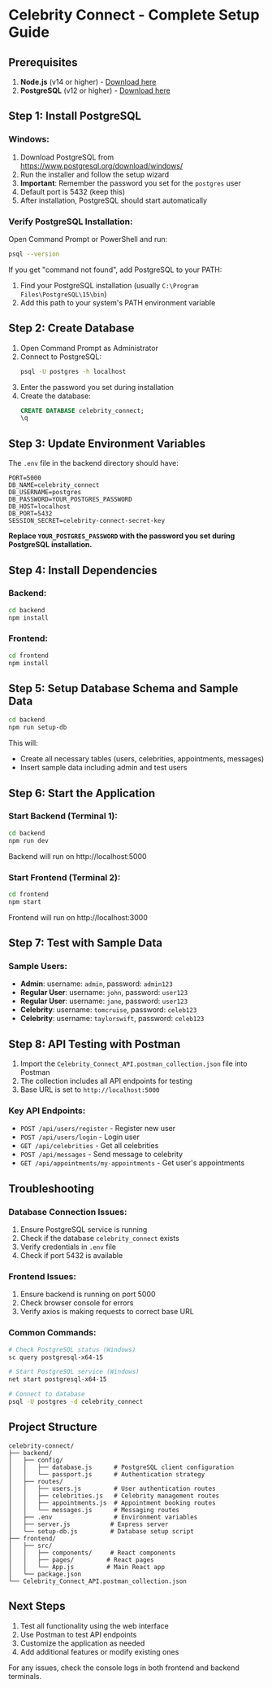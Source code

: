 # Celebrity Connect - Complete Setup Guide

## Prerequisites

1. **Node.js** (v14 or higher) - [Download here](https://nodejs.org/)
2. **PostgreSQL** (v12 or higher) - [Download here](https://www.postgresql.org/download/)

## Step 1: Install PostgreSQL

### Windows:
1. Download PostgreSQL from https://www.postgresql.org/download/windows/
2. Run the installer and follow the setup wizard
3. **Important**: Remember the password you set for the `postgres` user
4. Default port is 5432 (keep this)
5. After installation, PostgreSQL should start automatically

### Verify PostgreSQL Installation:
Open Command Prompt or PowerShell and run:
```bash
psql --version
```

If you get "command not found", add PostgreSQL to your PATH:
1. Find your PostgreSQL installation (usually `C:\Program Files\PostgreSQL\15\bin`)
2. Add this path to your system's PATH environment variable

## Step 2: Create Database

1. Open Command Prompt as Administrator
2. Connect to PostgreSQL:
   ```bash
   psql -U postgres -h localhost
   ```
3. Enter the password you set during installation
4. Create the database:
   ```sql
   CREATE DATABASE celebrity_connect;
   \q
   ```

## Step 3: Update Environment Variables

The `.env` file in the backend directory should have:
```
PORT=5000
DB_NAME=celebrity_connect
DB_USERNAME=postgres
DB_PASSWORD=YOUR_POSTGRES_PASSWORD
DB_HOST=localhost
DB_PORT=5432
SESSION_SECRET=celebrity-connect-secret-key
```

**Replace `YOUR_POSTGRES_PASSWORD` with the password you set during PostgreSQL installation.**

## Step 4: Install Dependencies

### Backend:
```bash
cd backend
npm install
```

### Frontend:
```bash
cd frontend
npm install
```

## Step 5: Setup Database Schema and Sample Data

```bash
cd backend
npm run setup-db
```

This will:
- Create all necessary tables (users, celebrities, appointments, messages)
- Insert sample data including admin and test users

## Step 6: Start the Application

### Start Backend (Terminal 1):
```bash
cd backend
npm run dev
```
Backend will run on http://localhost:5000

### Start Frontend (Terminal 2):
```bash
cd frontend
npm start
```
Frontend will run on http://localhost:3000

## Step 7: Test with Sample Data

### Sample Users:
- **Admin**: username: `admin`, password: `admin123`
- **Regular User**: username: `john`, password: `user123`
- **Regular User**: username: `jane`, password: `user123`
- **Celebrity**: username: `tomcruise`, password: `celeb123`
- **Celebrity**: username: `taylorswift`, password: `celeb123`

## Step 8: API Testing with Postman

1. Import the `Celebrity_Connect_API.postman_collection.json` file into Postman
2. The collection includes all API endpoints for testing
3. Base URL is set to `http://localhost:5000`

### Key API Endpoints:
- `POST /api/users/register` - Register new user
- `POST /api/users/login` - Login user
- `GET /api/celebrities` - Get all celebrities
- `POST /api/messages` - Send message to celebrity
- `GET /api/appointments/my-appointments` - Get user's appointments

## Troubleshooting

### Database Connection Issues:
1. Ensure PostgreSQL service is running
2. Check if the database `celebrity_connect` exists
3. Verify credentials in `.env` file
4. Check if port 5432 is available

### Frontend Issues:
1. Ensure backend is running on port 5000
2. Check browser console for errors
3. Verify axios is making requests to correct base URL

### Common Commands:
```bash
# Check PostgreSQL status (Windows)
sc query postgresql-x64-15

# Start PostgreSQL service (Windows)
net start postgresql-x64-15

# Connect to database
psql -U postgres -d celebrity_connect
```

## Project Structure

```
celebrity-connect/
├── backend/
│   ├── config/
│   │   ├── database.js      # PostgreSQL client configuration
│   │   └── passport.js      # Authentication strategy
│   ├── routes/
│   │   ├── users.js         # User authentication routes
│   │   ├── celebrities.js   # Celebrity management routes
│   │   ├── appointments.js  # Appointment booking routes
│   │   └── messages.js      # Messaging routes
│   ├── .env                 # Environment variables
│   ├── server.js           # Express server
│   └── setup-db.js         # Database setup script
├── frontend/
│   ├── src/
│   │   ├── components/     # React components
│   │   ├── pages/         # React pages
│   │   └── App.js         # Main React app
│   └── package.json
└── Celebrity_Connect_API.postman_collection.json
```

## Next Steps

1. Test all functionality using the web interface
2. Use Postman to test API endpoints
3. Customize the application as needed
4. Add additional features or modify existing ones

For any issues, check the console logs in both frontend and backend terminals.

